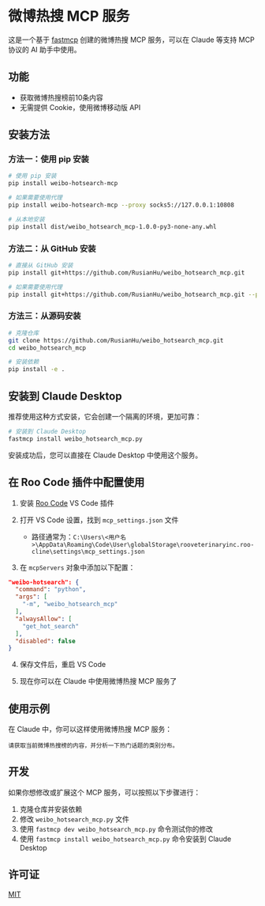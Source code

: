 # 微博热搜 MCP 服务

这是一个基于 [fastmcp](https://github.com/jlowin/fastmcp) 创建的微博热搜 MCP 服务，可以在 Claude 等支持 MCP 协议的 AI 助手中使用。

## 功能

- 获取微博热搜榜前10条内容
- 无需提供 Cookie，使用微博移动版 API

## 安装方法

### 方法一：使用 pip 安装

```bash
# 使用 pip 安装
pip install weibo-hotsearch-mcp

# 如果需要使用代理
pip install weibo-hotsearch-mcp --proxy socks5://127.0.0.1:10808

# 从本地安装
pip install dist/weibo_hotsearch_mcp-1.0.0-py3-none-any.whl
```

### 方法二：从 GitHub 安装

```bash
# 直接从 GitHub 安装
pip install git+https://github.com/RusianHu/weibo_hotsearch_mcp.git

# 如果需要使用代理
pip install git+https://github.com/RusianHu/weibo_hotsearch_mcp.git --proxy socks5://127.0.0.1:10808
```

### 方法三：从源码安装

```bash
# 克隆仓库
git clone https://github.com/RusianHu/weibo_hotsearch_mcp.git
cd weibo_hotsearch_mcp

# 安装依赖
pip install -e .
```

## 安装到 Claude Desktop

推荐使用这种方式安装，它会创建一个隔离的环境，更加可靠：

```bash
# 安装到 Claude Desktop
fastmcp install weibo_hotsearch_mcp.py
```

安装成功后，您可以直接在 Claude Desktop 中使用这个服务。

## 在 Roo Code 插件中配置使用

1. 安装 [Roo Code](https://marketplace.visualstudio.com/items?itemName=RooVeterinaryInc.roo-cline) VS Code 插件

2. 打开 VS Code 设置，找到 `mcp_settings.json` 文件
   - 路径通常为：`C:\Users\<用户名>\AppData\Roaming\Code\User\globalStorage\rooveterinaryinc.roo-cline\settings\mcp_settings.json`

3. 在 `mcpServers` 对象中添加以下配置：

```json
"weibo-hotsearch": {
  "command": "python",
  "args": [
    "-m", "weibo_hotsearch_mcp"
  ],
  "alwaysAllow": [
    "get_hot_search"
  ],
  "disabled": false
}
```

4. 保存文件后，重启 VS Code

5. 现在你可以在 Claude 中使用微博热搜 MCP 服务了

## 使用示例

在 Claude 中，你可以这样使用微博热搜 MCP 服务：

```
请获取当前微博热搜榜的内容，并分析一下热门话题的类别分布。
```

## 开发

如果你想修改或扩展这个 MCP 服务，可以按照以下步骤进行：

1. 克隆仓库并安装依赖
2. 修改 `weibo_hotsearch_mcp.py` 文件
3. 使用 `fastmcp dev weibo_hotsearch_mcp.py` 命令测试你的修改
4. 使用 `fastmcp install weibo_hotsearch_mcp.py` 命令安装到 Claude Desktop

## 许可证

[MIT](LICENSE)
